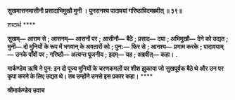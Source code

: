 **सुखमासनमासीनौ प्रसादाभिमुखौ मुनी ।** **पुनरानश्य पादावयां गरिष्ठाविदमब्रवीत् ॥ ३९॥** 

शब्दार्थ **** 

**सुखम्—** **आराम से** **; आसनम्—** **आसनों पर** **; आसीनौ—** **बैठे** **; प्रसाद—** **दया** **; अभिमुखौ—** **देने को उद्यत** **; मुनी—** **दो मुनियों** **के रूप में भगवान् के अवतारों को** **; पुन:—** **फिर से** **; आनश्य—** **प्रणाम करके** **; पादावयाम्—** **उनके पाँवों पर** **; गरिष्ठौ—** **अत्यन्त पूजनीय** **; इदम्—** **यह** **; अब्रवीत्—** **कहा।** **.** 

**मार्कण्डेय ऋषि ने पुन: इन दो पूज्य मुनियों के चरणकमलों पर शीश झुकाया जो** **सुखपूर्वक बैठे थे और उन पर कृपा करने के लिए उद्यत थे। तब उन्होंने उनसे इस प्रकार** **कहा।** **** 

**श्रीमार्कण्डेय उवाच** 